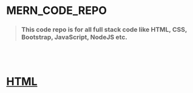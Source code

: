 # MERN_CODE_REPO
> ### This code repo is for all full stack code like HTML, CSS, Bootstrap, JavaScript, NodeJS etc.

<br><br>

# [HTML](./HTML)